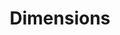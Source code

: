 ---
bigquery: https://console.cloud.google.com/bigquery?p=covid-19-dimensions-ai&page=table&d=data&t=publications
contributors: Digital Science, https://www.digital-science.com/
cost: Free for personal, non-commercial use.
description: Dimensions contains more than 100 million publications, ranging from
  articles published in scholarly journals, books and book chapters, to preprints
  and conference proceedings. All publications are contextualized with linked data
  sets, funding, publications, patents, clinical trials, and policy documents. You
  can also view associated categories, funders, institutions, and researcher profiles.
documentation: https://docs.dimensions.ai/bigquery/index.html
last_edit: 04/08/2022, 15:25:42
location: https://www.dimensions.ai/products/free/
maintained_by: Digital Science, https://www.digital-science.com/
schema_fields:
- mesh_terms
- funder_org_state_codes
- original_assignee
- altmetrics
- email_address
- original_title
- description
- date_imported_gbq
- expiration_year
- research_org_state_names
- isbn
- pmcid
- funding_eur
- inventor_names
- funding_nzd
- original_assignee_countries
- funding_details
- publication_year
- kind
- funder_org_countries
- parent_id
- linkout
- family_members_ids
- subtitles
- authors
- grant_number
- links
- ipcr
- legal_events
- open_access_categories_v2
- active_years
- expiration_date
- original_assignee_orgs
- assignee_countries
- mesh_headings
- funding_amount
- funding_cny
- citations_count
- assignee_orgs
- wikipedia_url
- family_count
- researcher_ids
- funding_currency
- citations
- funder_org_cities
- publication_ids
- associated_publication_arxiv_id
- language
- current_assignee_orgs
- funder_org
- publication_date
- arxiv_id
- cpc
- gender
- category_icrp_cso
- volume
- open_access_categories
- end_date
- filing_status
- category_hrcs_rac
- publisher
- categories
- address
- patent_ids
- proceedings_title
- legal_status
- funding_jpy
- funding_cad
- external_ids
- date_modified
- book_series_title
- category_icrp_ct
- relationships
- types
- funding_chf
- journal_lists
- research_org_countries
- labels
- aliases
- investigators
- resulting_publication_ids
- status
- brief_title
- funding_aud
- pmid
- clinical_trial_ids
- filing_date
- interventions
- established
- funder_countries
- title
- phase
- application_number
- category_hra
- category_hrcs_hc
- research_org_state_codes
- abstract
- category_bra
- funding_usd
- journal
- pages
- start_date
- associated_publication_pmid
- category_rcdc
- research_orgs
- original_abstract
- category_uoa
- metrics
- conference
- doi
- source_id
- date_online
- editors
- date_inserted
- associated_grant_ids
- acronyms
- current_assignee
- book_title
- concepts
- created_date
- cited_by_ids
- research_org_country_names
- associated_publication_id
- granted_year
- funder_org_acronyms
- resulting_publication_doi
- type
- acknowledgements
- reference_ids
- repository_url
- end_year
- id
- priority_year
- organisation_details
- jurisdiction
- family_id
- issue
- repository_id
- funder_orgs
- date
- date_print
- date_normal
- embargo_date
- category_sdg
- repository_name
- supporting_grant_ids
- foa_number
- name
- associated_publication_doi
- funding_gbp
- research_org_city_names
- citation_string
- license
- conditions
- start_year
- research_org_cities
- year
- granted_date
- acronym
- eisbn
- priority_date
- current_assignee_countries
- filing_year
- registry
- category_for
shortname: dimensions
tags:
- scholarly literature
- patents
- funding
- clinical trials
- academic profiles
terms_of_use: 'Use of both the Dimensions COVID-19 dataset and full Dimensions dataset
  are subject to the Dimensions Terms of use: https://www.dimensions.ai/policies-terms-legal '
title: Dimensions
uuid: dcff88bd-fe6b-4fdb-8159-809bf9d7bc1c
---